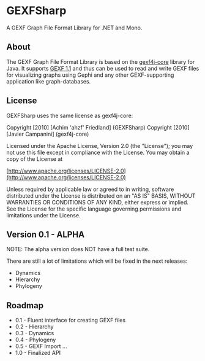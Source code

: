 GEXFSharp
=================

A GEXF Graph File Format Library for .NET and Mono.

About
------------------
The GEXF Graph File Format Library is based on the [gexf4j-core](http://github.com/jmcampanini/gexf4j-core) library for Java. It supports [GEXF 1.1](http://gexf.net/format/index.html) and thus can be used to read and write GEXF files for visualizing graphs using Gephi and any other GEXF-supporting application like graph-databases.

License
------------------

GEXFSharp uses the same license as gexf4j-core:

Copyright [2010] [Achim 'ahzf' Friedland]  (GEXFSharp)
Copyright [2010] [Javier Campanini] (gexf4j-core)

Licensed under the Apache License, Version 2.0 (the "License"); you may not use this file except in compliance with the License. You may obtain a copy of the License at

[http://www.apache.org/licenses/LICENSE-2.0](http://www.apache.org/licenses/LICENSE-2.0)

Unless required by applicable law or agreed to in writing, software distributed under the License is distributed on an "AS IS" BASIS, WITHOUT WARRANTIES OR CONDITIONS OF ANY KIND, either express or implied. See the License for the specific language governing permissions and limitations under the License.


Version 0.1 - ALPHA
------------------
NOTE: The alpha version does NOT have a full test suite.

There are still a lot of limitations which will be fixed in the next releases:

* Dynamics
* Hierarchy
* Phylogeny


Roadmap
------------------
* 0.1 - Fluent interface for creating GEXF files
* 0.2 - Hierarchy
* 0.3 - Dynamics
* 0.4 - Phylogeny
* 0.5 - GEXF Import
 ...
* 1.0 - Finalized API

